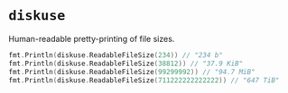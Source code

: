 # `diskuse`

Human-readable pretty-printing of file sizes.

```go
fmt.Println(diskuse.ReadableFileSize(234)) // "234 b"
fmt.Println(diskuse.ReadableFileSize(38812)) // "37.9 KiB"
fmt.Println(diskuse.ReadableFileSize(99299992)) // "94.7 MiB"
fmt.Println(diskuse.ReadableFileSize(711222222222222)) // "647 TiB"
```
